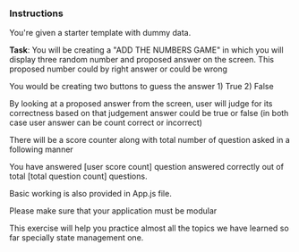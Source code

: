 ### Instructions

You're given a starter template with dummy data.

**Task**: You will be creating a "ADD THE NUMBERS GAME" in which you will display 
three random number and proposed answer on the screen. This proposed number 
could by right answer or could be wrong

You would be creating two buttons to guess the answer 1) True 2) False

By looking at a proposed answer from the screen, user will judge for its correctness
based on that judgement answer could be true or false (in both case user answer can
be count correct or incorrect)

There will be a score counter along with total number of question asked in a following manner

You have answered [user score count] question answered correctly out of total [total question count] questions.

Basic working is also provided in App.js file. 

Please make sure that your application must be modular

This exercise will help you practice almost all the topics we have learned so far specially state management one.
